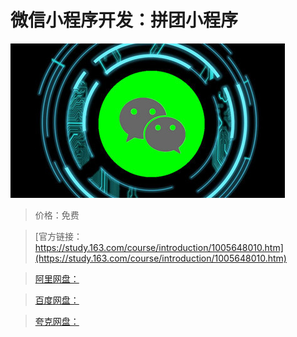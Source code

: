 # 微信小程序开发：拼团小程序

![img](../../../assets/study163/free/a4fa7494-9d2b-404e-ba79-28fecde5bdc8.jpg)

> 价格：免费

> [官方链接：https://study.163.com/course/introduction/1005648010.htm](https://study.163.com/course/introduction/1005648010.htm)

> [阿里网盘：]()

> [百度网盘：]()

> [夸克网盘：]()
